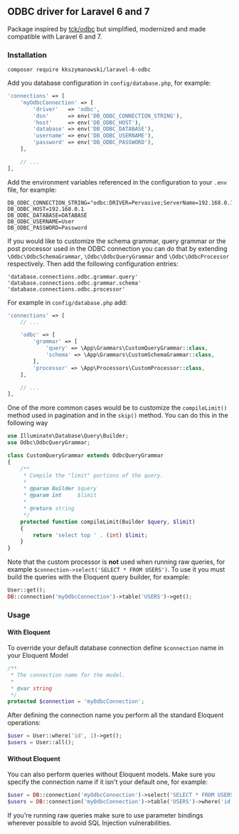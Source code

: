 ## ODBC driver for Laravel 6 and 7

Package inspired by [tck/odbc](https://github.com/bencarter78/odbc) but simplified, modernized and made compatible with Laravel 6 and 7.

### Installation
```
composer require kkszymanowski/laravel-6-odbc
``` 
Add you database configuration in `config/database.php`, for example:
```php
'connections' => [
    'myOdbcConnection' => [
        'driver'   => 'odbc',
        'dsn'      => env('DB_ODBC_CONNECTION_STRING'),
        'host'     => env('DB_ODBC_HOST'),
        'database' => env('DB_ODBC_DATABASE'),
        'username' => env('DB_ODBC_USERNAME'),
        'password' => env('DB_ODBC_PASSWORD'),
    ],

    // ...
],
```
Add the environment variables referenced in the configuration to your `.env` file, for example:
```
DB_ODBC_CONNECTION_STRING="odbc:DRIVER=Pervasive;ServerName=192.168.0.1;DBQ=DATABASE;UID=User;PWD=Password"
DB_ODBC_HOST=192.168.0.1
DB_ODBC_DATABASE=DATABASE
DB_ODBC_USERNAME=User
DB_ODBC_PASSWORD=Password
```

If you would like to customize the schema grammar, query grammar or the post processor used in the ODBC connection you can do that by extending `\Odbc\OdbcSchemaGrammar`, `\Odbc\OdbcQueryGrammar` and `\Odbc\OdbcProcessor` respectively.
Then add the following configuration entries:
```
'database.connections.odbc.grammar.query'
'database.connections.odbc.grammar.schema'
'database.connections.odbc.processor'
```

For example in `config/database.php` add:
```php
'connections' => [
    // ...

    'odbc' => [
        'grammar' => [
            'query' => \App\Grammars\CustomQueryGrammar::class,
            'schema' => \App\Grammars\CustomSchemaGrammar::class,
        ],
        'processor' => \App\Processors\CustomProcessor::class,
    ],

    // ...
],
```
One of the more common cases would be to customize the `compileLimit()` method used in pagination and in the `skip()` method.
You can do this in the following way
```php
use Illuminate\Database\Query\Builder;
use Odbc\OdbcQueryGrammar;

class CustomQueryGrammar extends OdbcQueryGrammar
{
    /**
     * Compile the "limit" portions of the query.
     *
     * @param Builder $query
     * @param int     $limit
     *
     * @return string
     */
    protected function compileLimit(Builder $query, $limit)
    {
        return 'select top ' . (int) $limit;
    }
}
```

Note that the custom processor is **not** used when running raw queries, for example `$connection->select('SELECT * FROM USERS')`. 
To use it you must build the queries with the Eloquent query builder, for example:
```php
User::get();
DB::connection('myOdbcConnection')->table('USERS')->get(); 
```

### Usage
#### With Eloquent
To override your default database connection define `$connection` name in your Eloquent Model
```php
/**
 * The connection name for the model.
 *
 * @var string
 */
protected $connection = 'myOdbcConnection';
```
After defining the connection name you perform all the standard Eloquent operations:
```php
$user = User::where('id', 1)->get();
$users = User::all();
```

#### Without Eloquent
You can also perform queries without Eloquent models. Make sure you specify the connection name if it isn't your default one, for example:
```php
$user = DB::connection('myOdbcConnection')->select('SELECT * FROM USERS WHERE id = :id', ['id' => 1]);
$users = DB::connection('myOdbcConnection')->table('USERS')->where('id', 1)->get();
```
If you're running raw queries make sure to use parameter bindings wherever possible to avoid SQL Injection vulnerabilities.
